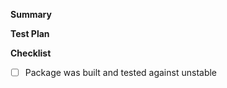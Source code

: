 **Summary**

<!-- Info on what this pull request updates/changes/etc -->

**Test Plan**

<!-- Short description of how the package was tested -->

**Checklist**

- [ ] Package was built and tested against unstable
